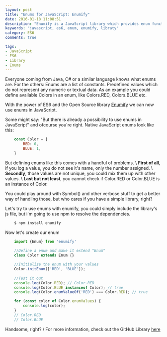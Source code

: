 ```yaml
---
layout: post
title: "Enums for JavaScript: Enumify"
date: 2016-01-18 11:08:51
description: "Enumify is a JavaScript library which provides enum functionality for ES6, inspired by Java's enums"
keywords: "javascript, es6, enum, enumify, libraty"
category: ES6
comments: true

tags:
- JavaScript
- ES6
- Library
- Enums
---
```


Everyone coming from Java, C# or a similar language knows what enums are.
For the others: Enums are a list of constants. Predefined values which do not represent any numeric or textual data.
As an example you could define available Colors in an enum, like Colors.RED, Colors.BLUE etc.

With the power of ES6 and the Open Source library [Enumify](https://github.com/rauschma/enumify) we can now use enums in JavaScript.

Some might say: "But there is already a possibility to use enums in JavaScript" and ofcourse you're right.
Native JavaScript enums look like this:

~~~javascript
    const Color = {
        RED: 0,
        BLUE: 1,
    }
~~~

But defining enums like this comes with a handful of problems. \\
**First of all**, if you log a value, you do not see it's name, only the number assigned. \\
**Secondly**, those values are not unique, you could mix them up with other values. \\
**Last but not least**, you cannot check if Color.RED or Color.BLUE is an instance of Color. 

You could play around with Symbol() and other verbose stuff to get a better way of handling those, but who cares if you have a simple library, right?

Let's try to use enums with enumify, you could simply include the library's js file, but i'm going to use npm to resolve the dependencies.

~~~bash
    $ npm install enumify
~~~

Now let's create our enum

~~~javascript
    import {Enum} from 'enumify'
    
    //Define a enum and make it extend "Enum"
    class Color extends Enum {}

    //Initialize the enum with your values
    Color.initEnum(['RED', 'BLUE']);
    
    //Test it out
    console.log(Color.RED); // Color.RED
    console.log(Color.BLUE instanceof Color); // true
    console.log(Color.enumValueOf('RED') === Color.RED); // true

    for (const color of Color.enumValues) {
        console.log(color);
    }
    // Color.RED
    // Color.BLUE
~~~

Handsome, right? \\
For more information, check out the GitHub Library [here](https://github.com/rauschma/enumify)

